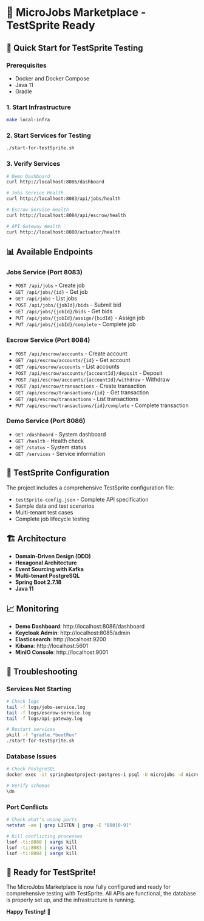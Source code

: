 # 🎯 MicroJobs Marketplace - TestSprite Ready

## 🚀 Quick Start for TestSprite Testing

### Prerequisites
- Docker and Docker Compose
- Java 11
- Gradle

### 1. Start Infrastructure
```bash
make local-infra
```

### 2. Start Services for Testing
```bash
./start-for-testSprite.sh
```

### 3. Verify Services
```bash
# Demo Dashboard
curl http://localhost:8086/dashboard

# Jobs Service Health
curl http://localhost:8083/api/jobs/health

# Escrow Service Health  
curl http://localhost:8084/api/escrow/health

# API Gateway Health
curl http://localhost:8080/actuator/health
```

## 📊 Available Endpoints

### Jobs Service (Port 8083)
- `POST /api/jobs` - Create job
- `GET /api/jobs/{id}` - Get job
- `GET /api/jobs` - List jobs
- `POST /api/jobs/{jobId}/bids` - Submit bid
- `GET /api/jobs/{jobId}/bids` - Get bids
- `PUT /api/jobs/{jobId}/assign/{bidId}` - Assign job
- `PUT /api/jobs/{jobId}/complete` - Complete job

### Escrow Service (Port 8084)
- `POST /api/escrow/accounts` - Create account
- `GET /api/escrow/accounts/{id}` - Get account
- `GET /api/escrow/accounts` - List accounts
- `POST /api/escrow/accounts/{accountId}/deposit` - Deposit
- `POST /api/escrow/accounts/{accountId}/withdraw` - Withdraw
- `POST /api/escrow/transactions` - Create transaction
- `GET /api/escrow/transactions/{id}` - Get transaction
- `GET /api/escrow/transactions` - List transactions
- `PUT /api/escrow/transactions/{id}/complete` - Complete transaction

### Demo Service (Port 8086)
- `GET /dashboard` - System dashboard
- `GET /health` - Health check
- `GET /status` - System status
- `GET /services` - Service information

## 🧪 TestSprite Configuration

The project includes a comprehensive TestSprite configuration file:
- `testSprite-config.json` - Complete API specification
- Sample data and test scenarios
- Multi-tenant test cases
- Complete job lifecycle testing

## 🏗️ Architecture

- **Domain-Driven Design (DDD)**
- **Hexagonal Architecture**
- **Event Sourcing with Kafka**
- **Multi-tenant PostgreSQL**
- **Spring Boot 2.7.18**
- **Java 11**

## 📈 Monitoring

- **Demo Dashboard**: http://localhost:8086/dashboard
- **Keycloak Admin**: http://localhost:8085/admin
- **Elasticsearch**: http://localhost:9200
- **Kibana**: http://localhost:5601
- **MinIO Console**: http://localhost:9001

## 🔧 Troubleshooting

### Services Not Starting
```bash
# Check logs
tail -f logs/jobs-service.log
tail -f logs/escrow-service.log
tail -f logs/api-gateway.log

# Restart services
pkill -f "gradle.*bootRun"
./start-for-testSprite.sh
```

### Database Issues
```bash
# Check PostgreSQL
docker exec -it springbootproject-postgres-1 psql -U microjobs -d microjobs

# Verify schemas
\dn
```

### Port Conflicts
```bash
# Check what's using ports
netstat -an | grep LISTEN | grep -E "808[0-9]"

# Kill conflicting processes
lsof -ti:8080 | xargs kill
lsof -ti:8083 | xargs kill
lsof -ti:8084 | xargs kill
```

## 🎉 Ready for TestSprite!

The MicroJobs Marketplace is now fully configured and ready for comprehensive testing with TestSprite. All APIs are functional, the database is properly set up, and the infrastructure is running.

**Happy Testing!** 🚀
